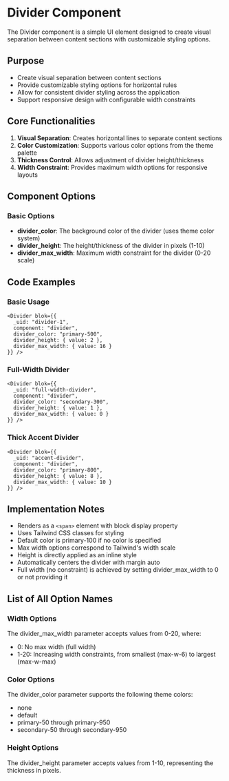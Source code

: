 # Divider Component

The Divider component is a simple UI element designed to create visual separation between content sections with customizable styling options.

## Purpose

- Create visual separation between content sections
- Provide customizable styling options for horizontal rules
- Allow for consistent divider styling across the application
- Support responsive design with configurable width constraints

## Core Functionalities

1. **Visual Separation**: Creates horizontal lines to separate content sections
2. **Color Customization**: Supports various color options from the theme palette
3. **Thickness Control**: Allows adjustment of divider height/thickness
4. **Width Constraint**: Provides maximum width options for responsive layouts

## Component Options

### Basic Options

- **divider_color**: The background color of the divider (uses theme color system)
- **divider_height**: The height/thickness of the divider in pixels (1-10)
- **divider_max_width**: Maximum width constraint for the divider (0-20 scale)

## Code Examples

### Basic Usage

```svelte
<Divider blok={{
  _uid: "divider-1",
  component: "divider",
  divider_color: "primary-500",
  divider_height: { value: 2 },
  divider_max_width: { value: 16 }
}} />
```

### Full-Width Divider

```svelte
<Divider blok={{
  _uid: "full-width-divider",
  component: "divider",
  divider_color: "secondary-300",
  divider_height: { value: 1 },
  divider_max_width: { value: 0 }
}} />
```

### Thick Accent Divider

```svelte
<Divider blok={{
  _uid: "accent-divider",
  component: "divider",
  divider_color: "primary-800",
  divider_height: { value: 8 },
  divider_max_width: { value: 10 }
}} />
```

## Implementation Notes

- Renders as a `<span>` element with block display property
- Uses Tailwind CSS classes for styling
- Default color is primary-100 if no color is specified
- Max width options correspond to Tailwind's width scale
- Height is directly applied as an inline style
- Automatically centers the divider with margin auto
- Full width (no constraint) is achieved by setting divider_max_width to 0 or not providing it

## List of All Option Names

### Width Options
The divider_max_width parameter accepts values from 0-20, where:
- 0: No max width (full width)
- 1-20: Increasing width constraints, from smallest (max-w-6) to largest (max-w-max)

### Color Options
The divider_color parameter supports the following theme colors:
- none
- default
- primary-50 through primary-950
- secondary-50 through secondary-950

### Height Options
The divider_height parameter accepts values from 1-10, representing the thickness in pixels.